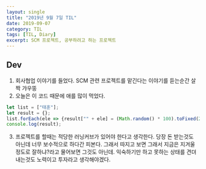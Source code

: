 ```yaml
---
layout: single
title: "2019년 9월 7일 TIL"
date: 2019-09-07
category: TIL
tags: [TIL, Diary]
excerpt: SCM 프로젝트, 공부하려고 하는 프로젝트
---
```


## Dev
1. 회사협업 이야기를 들었다. SCM 관련 프로젝트를 맡긴다는 이야기를 듣는순간 살짝 갸우뚱
2. 오늘은 이 코드 때문에 애를 많이 먹었다.
```js
let list = ["태훈"];
let result = {};
list.forEach(ele => {result["" + ele] = (Math.random() * 100).toFixed(2)});
console.log(result);
```
3. 프로젝트를 할때는 적당한 러닝커브가 있어야 한다고 생각한다. 당장 돈 받는것도 아닌데 너무 보수적으로 하다간 피본다. 그래서 따지고 보면 그래서 지금은 지겨울 정도로 잘하냐?라고 물어보면 그것도 아닌데. 익숙하기만 하고 못하는 상태를 견뎌내는것도 노력이고 투자라고 생각해야겠다.

  